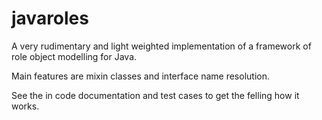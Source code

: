 # javaroles

A very rudimentary and light weighted implementation of a framework of role object modelling for Java.

Main features are mixin classes and interface name resolution.

See the in code documentation and test cases to get the felling how it works.